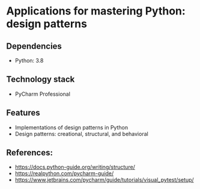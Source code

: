 # Applications for mastering Python: design patterns
	
## Dependencies
* Python: 3.8

## Technology stack
* PyCharm Professional

## Features
* Implementations of design patterns in Python
* Design patterns: creational, structural, and behavioral

## References:
- https://docs.python-guide.org/writing/structure/
- https://realpython.com/pycharm-guide/
- https://www.jetbrains.com/pycharm/guide/tutorials/visual_pytest/setup/
